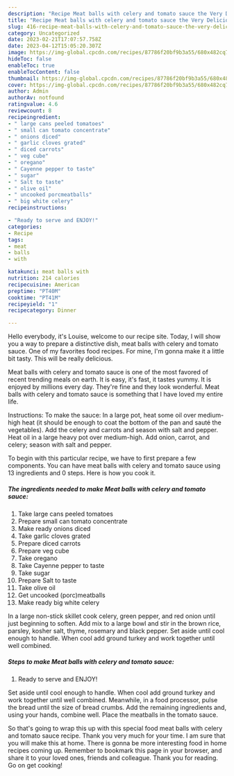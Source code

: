 ```yaml
---
description: "Recipe Meat balls with celery and tomato sauce the Very Delicious}"
title: "Recipe Meat balls with celery and tomato sauce the Very Delicious}"
slug: 416-recipe-meat-balls-with-celery-and-tomato-sauce-the-very-delicious
category: Uncategorized
date: 2023-02-21T17:07:57.758Z
date: 2023-04-12T15:05:20.307Z
image: https://img-global.cpcdn.com/recipes/87786f20bf9b3a55/680x482cq70/meat-balls-with-celery-and-tomato-sauce-recipe-main-photo.jpg
hideToc: false
enableToc: true
enableTocContent: false
thumbnail: https://img-global.cpcdn.com/recipes/87786f20bf9b3a55/680x482cq70/meat-balls-with-celery-and-tomato-sauce-recipe-main-photo.jpg
cover: https://img-global.cpcdn.com/recipes/87786f20bf9b3a55/680x482cq70/meat-balls-with-celery-and-tomato-sauce-recipe-main-photo.jpg
author: Admin
authorAv: notfound
ratingvalue: 4.6
reviewcount: 8
recipeingredient:
- " large cans peeled tomatoes"
- " small can tomato concentrate"
- " onions diced"
- " garlic cloves grated"
- " diced carrots"
- " veg cube"
- " oregano"
- " Cayenne pepper to taste"
- " sugar"
- " Salt to taste"
- " olive oil"
- " uncooked porcmeatballs"
- " big white celery"
recipeinstructions:

- "Ready to serve and ENJOY!"
categories:
- Recipe
tags:
- meat
- balls
- with

katakunci: meat balls with 
nutrition: 214 calories
recipecuisine: American
preptime: "PT40M"
cooktime: "PT41M"
recipeyield: "1"
recipecategory: Dinner

---
```



Hello everybody, it's Louise, welcome to our recipe site. Today, I will show you a way to prepare a distinctive dish, meat balls with celery and tomato sauce. One of my favorites food recipes. For mine, I'm gonna make it a little bit tasty. This will be really delicious.

Meat balls with celery and tomato sauce is one of the most favored of recent trending meals on earth. It is easy, it's fast, it tastes yummy. It is enjoyed by millions every day. They're fine and they look wonderful. Meat balls with celery and tomato sauce is something that I have loved my entire life.

Instructions: To make the sauce: In a large pot, heat some oil over medium-high heat (it should be enough to coat the bottom of the pan and sauté the vegetables). Add the celery and carrots and season with salt and pepper. Heat oil in a large heavy pot over medium-high. Add onion, carrot, and celery; season with salt and pepper.


To begin with this particular recipe, we have to first prepare a few components. You can have meat balls with celery and tomato sauce using 13 ingredients and 0 steps. Here is how you cook it.

<!--inarticleads1-->

##### The ingredients needed to make Meat balls with celery and tomato sauce:

1. Take  large cans peeled tomatoes
1. Prepare  small can tomato concentrate
1. Make ready  onions diced
1. Take  garlic cloves grated
1. Prepare  diced carrots
1. Prepare  veg cube
1. Take  oregano
1. Take  Cayenne pepper to taste
1. Take  sugar
1. Prepare  Salt to taste
1. Take  olive oil
1. Get  uncooked (porc)meatballs
1. Make ready  big white celery


In a large non-stick skillet cook celery, green pepper, and red onion until just beginning to soften. Add mix to a large bowl and stir in the brown rice, parsley, kosher salt, thyme, rosemary and black pepper. Set aside until cool enough to handle. When cool add ground turkey and work together until well combined. 

<!--inarticleads2-->

##### Steps to make Meat balls with celery and tomato sauce:


1. Ready to serve and ENJOY!

Set aside until cool enough to handle. When cool add ground turkey and work together until well combined. Meanwhile, in a food processor, pulse the bread until the size of bread crumbs. Add the remaining ingredients and, using your hands, combine well. Place the meatballs in the tomato sauce. 

So that's going to wrap this up with this special food meat balls with celery and tomato sauce recipe. Thank you very much for your time. I am sure that you will make this at home. There is gonna be more interesting food in home recipes coming up. Remember to bookmark this page in your browser, and share it to your loved ones, friends and colleague. Thank you for reading. Go on get cooking!
